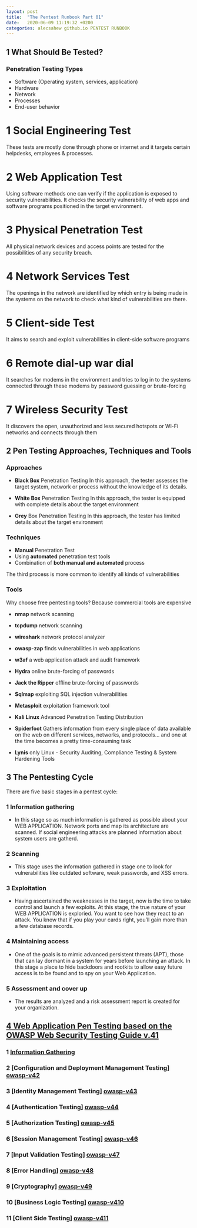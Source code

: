 ```yaml
---
layout: post
title:  "The Pentest Runbook Part 01"
date:   2020-06-09 11:19:32 +0200
categories: alecsahew github.io PENTEST RUNBOOK
---
```


## **1 What Should Be Tested?**
### Penetration Testing Types

* Software (Operating system, services, application)
* Hardware
* Network
* Processes
* End-user behavior

# 1 Social Engineering Test
  These tests are mostly done through phone or internet and it targets certain helpdesks, employees & processes.

# 2 Web Application Test
  Using software methods one can verify if the application is exposed to security vulnerabilities. 
  It checks the security vulnerability of web apps and software programs positioned in the target environment.

# 3 Physical Penetration Test 
  All physical network devices and access points are tested for the possibilities of any security breach. 

# 4 Network Services Test
  The openings in the network are identified by which entry is being made in the systems on the network to check what kind of vulnerabilities are there.
  
# 5 Client-side Test
  It aims to search and exploit vulnerabilities in client-side software programs
  
# 6 Remote dial-up war dial
  It searches for modems in the environment and tries to log in to the systems connected through these modems by password guessing or brute-forcing

# 7 Wireless Security Test
  It discovers the open, unauthorized and less secured hotspots or Wi-Fi networks and connects through them


## **2 Pen Testing Approaches, Techniques and Tools**

### Approaches

* **Black Box** Penetration Testing 
In this approach, the tester assesses the target system, network or process without the knowledge of its details. 

* **White Box** Penetration Testing
In this approach, the tester is equipped with complete details about the target environment 

* **Grey** Box Penetration Testing
In this approach, the tester has limited details about the target environment

### Techniques
* **Manual** Penetration Test
* Using **automated** penetration test tools
* Combination of **both manual and automated** process

The third process is more common to identify all kinds of vulnerabilities

### Tools
Why choose free pentesting tools? Because commercial tools are expensive

* **nmap**      network scanning 
* **tcpdump**   network scanning
* **wireshark** network protocol analyzer    

* **owasp-zap**  finds vulnerabilities in web applications
* **w3af**  a web application attack and audit framework 

* **Hydra**  online brute-forcing of passwords
* **Jack the Ripper**  offline brute-forcing of passwords

* **Sqlmap**       exploiting SQL injection vulnerabilities
* **Metasploit**   exploitation framework tool

* **Kali Linux**  Advanced Penetration Testing Distribution
* **Spiderfoot**  Gathers information from every single place of data available on the web on different services, networks, and protocols... and one at the time becomes a pretty time-consuming task

* **Lynis** only Linux - Security Auditing, Compliance Testing & System Hardening Tools

## **3 The Pentesting Cycle**
There are five basic stages in a pentest cycle: 

### 1 Information gathering  
* In this stage so as much information is gathered as possible about your WEB APPLICATION. Network ports and map its architecture are scanned. If social engineering attacks are planned  information about system users are gatherd.  

### 2 Scanning  
* This stage uses the information gathered in stage one to look for vulnerabilities like outdated software, weak passwords, and XSS errors. 

### 3 Exploitation 
* Having ascertained the weaknesses in the target, now is the time to take control and launch a few exploits. At this stage,  the true nature of your WEB APPLICATION is exploried. You want to see how they react to an attack. You know that if you play your cards right, you’ll gain more than a few database records. 

### 4 Maintaining access 
* One of the goals is to mimic advanced persistent threats (APT), those that can lay dormant in a system for years before launching an attack. In this stage a place to hide backdoors and rootkits to allow easy future access is to be found and to spy on your Web Application.

### 5 Assessment and cover up 
* The results are analyzed and a risk assessment report is created for your organization.

## **[4 Web Application Pen Testing based on the OWASP Web Security Testing Guide v.41][owasp-v4]**
[owasp-v4]: https://owasp.org/www-project-web-security-testing-guide/v41/4-Web_Application_Security_Testing

### 1 [Information Gathering][owasp-v41]
[owasp-v41]: https://owasp.org/www-project-web-security-testing-guide/v41/4-Web_Application_Security_Testing/01-Information_Gathering/README.html

### 2 [Configuration and Deployment Management Testing] [owasp-v42]
[owasp-v42]: https://owasp.org/www-project-web-security-testing-guide/v41/4-Web_Application_Security_Testing/02-Configuration_and_Deployment_Management_Testing/README.html

### 3 [Identity Management Testing]  [owasp-v43]
[owasp-v43]: https://owasp.org/www-project-web-security-testing-guide/v41/4-Web_Application_Security_Testing/03-Identity_Management_Testing/README.html

### 4 [Authentication Testing]  [owasp-v44]
[owasp-v44]: https://owasp.org/www-project-web-security-testing-guide/v41/4-Web_Application_Security_Testing/04-Authentication_Testing/README.html

### 5 [Authorization Testing] [owasp-v45]
[owasp-v45]: https://owasp.org/www-project-web-security-testing-guide/v41/4-Web_Application_Security_Testing/05-Authorization_Testing/README.html

### 6 [Session Management Testing] [owasp-v46]
[owasp-v46]: https://owasp.org/www-project-web-security-testing-guide/v41/4-Web_Application_Security_Testing/06-Session_Management_Testing/README.html

### 7 [Input Validation Testing] [owasp-v47]
[owasp-v47]: https://owasp.org/www-project-web-security-testing-guide/v41/4-Web_Application_Security_Testing/07-Input_Validation_Testing/README.html

### 8 [Error Handling] [owasp-v48]
[owasp-v48]: https://owasp.org/www-project-web-security-testing-guide/v41/4-Web_Application_Security_Testing/08-Testing_for_Error_Handling/README.html

### 9 [Cryptography] [owasp-v49]
[owasp-v49]: https://owasp.org/www-project-web-security-testing-guide/v41/4-Web_Application_Security_Testing/09-Testing_for_Weak_Cryptography/README.html

### 10 [Business Logic Testing] [owasp-v410]
[owasp-v410]: https://owasp.org/www-project-web-security-testing-guide/v41/4-Web_Application_Security_Testing/10-Business_Logic_Testing/README.html

### 11 [Client Side Testing] [owasp-v411]
[owasp-v411]: https://owasp.org/www-project-web-security-testing-guide/v41/4-Web_Application_Security_Testing/11-Client_Side_Testing/README.html



